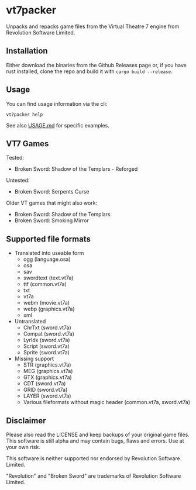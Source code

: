 # vt7packer

Unpacks and repacks game files from the Virtual Theatre 7 engine from Revolution Software Limited.

## Installation

Either download the binaries from the Github Releases page or, if you have rust installed, clone
the repo and build it with `cargo build --release`.

## Usage

You can find usage information via the cli:
```
vt7packer help
```

See also [USAGE.md](USAGE.md) for specific examples.

## VT7 Games

Tested:

* Broken Sword: Shadow of the Templars - Reforged

Untested:
* Broken Sword: Serpents Curse

Older VT games that might also work:
* Broken Sword: Shadow of the Templars
* Broken Sword: Smoking Mirror

## Supported file formats

* Translated into useable form
	* ogg (language.osa)
	* osa
	* sav
	* swordtext (text.vt7a)
	* ttf (common.vt7a)
	* txt
	* vt7a
	* webm (movie.vt7a)
	* webp (graphics.vt7a)
	* xml
* Untranslated
	* ChrTxt (sword.vt7a)
	* Compat (sword.vt7a)
	* LyrIdx (sword.vt7a)
	* Script (sword.vt7a)
	* Sprite (sword.vt7a)
* Missing support
	* STR (graphics.vt7a)
	* MEG (graphics.vt7a)
	* GTX (graphics.vt7a)
	* CDT (sword.vt7a)
	* GRID (sword.vt7a)
	* LAYER (sword.vt7a)
	* Various fileformats without magic header (common.vt7a, sword.vt7a)

## Disclaimer

Please also read the LICENSE and keep backups of your original game files.
This software is still alpha and may contain bugs, flaws and errors. Use at
your own risk.

This software is neither supported nor endorsed by Revolution Software Limited.

"Revolution" and "Broken Sword" are trademarks of Revolution Software
Limited.